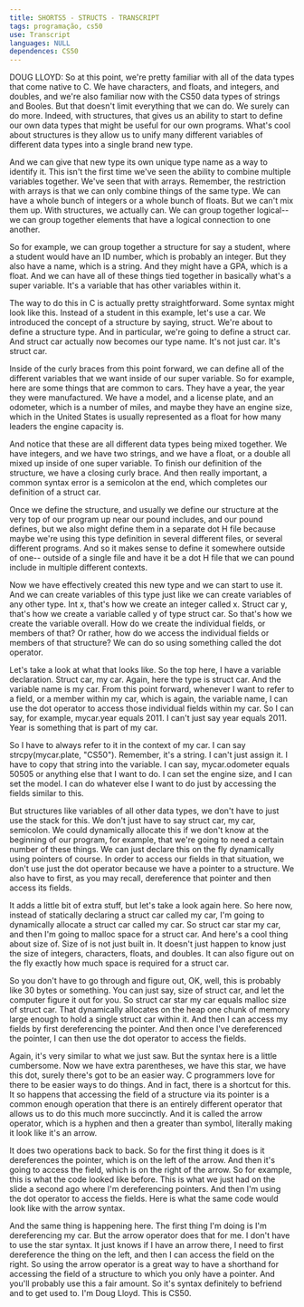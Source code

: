 ```yaml
---
title: SHORTS5 - STRUCTS - TRANSCRIPT
tags: programação, cs50
use: Transcript
languages: NULL
dependences: CS50
---
```


DOUG LLOYD: So at this point, we're pretty familiar with all of the data types that come native to C. We have characters, and floats, and integers, and doubles, and we're also familiar now with the CS50 data types of strings and Booles. But that doesn't limit everything that we can do. We surely can do more. Indeed, with structures, that gives us an ability to start to define our own data types that might be useful for our own programs. What's cool about structures is they allow us to unify many different variables of different data types into a single brand new type. 

And we can give that new type its own unique type name as a way to identify it. This isn't the first time we've seen the ability to combine multiple variables together. We've seen that with arrays. Remember, the restriction with arrays is that we can only combine things of the same type. We can have a whole bunch of integers or a whole bunch of floats. But we can't mix them up. With structures, we actually can. We can group together logical-- we can group together elements that have a logical connection to one another. 

So for example, we can group together a structure for say a student, where a student would have an ID number, which is probably an integer. But they also have a name, which is a string. And they might have a GPA, which is a float. And we can have all of these things tied together in basically what's a super variable. It's a variable that has other variables within it. 

The way to do this in C is actually pretty straightforward. Some syntax might look like this. Instead of a student in this example, let's use a car. We introduced the concept of a structure by saying, struct. We're about to define a structure type. And in particular, we're going to define a struct car. And struct car actually now becomes our type name. It's not just car. It's struct car. 

Inside of the curly braces from this point forward, we can define all of the different variables that we want inside of our super variable. So for example, here are some things that are common to cars. They have a year, the year they were manufactured. We have a model, and a license plate, and an odometer, which is a number of miles, and maybe they have an engine size, which in the United States is usually represented as a float for how many leaders the engine capacity is. 

And notice that these are all different data types being mixed together. We have integers, and we have two strings, and we have a float, or a double all mixed up inside of one super variable. To finish our definition of the structure, we have a closing curly brace. And then really important, a common syntax error is a semicolon at the end, which completes our definition of a struct car. 

Once we define the structure, and usually we define our structure at the very top of our program up near our pound includes, and our pound defines, but we also might define them in a separate dot H file because maybe we're using this type definition in several different files, or several different programs. And so it makes sense to define it somewhere outside of one-- outside of a single file and have it be a dot H file that we can pound include in multiple different contexts. 

Now we have effectively created this new type and we can start to use it. And we can create variables of this type just like we can create variables of any other type. Int x, that's how we create an integer called x. Struct car y, that's how we create a variable called y of type struct car. So that's how we create the variable overall. How do we create the individual fields, or members of that? Or rather, how do we access the individual fields or members of that structure? We can do so using something called the dot operator. 

Let's take a look at what that looks like. So the top here, I have a variable declaration. Struct car, my car. Again, here the type is struct car. And the variable name is my car. From this point forward, whenever I want to refer to a field, or a member within my car, which is again, the variable name, I can use the dot operator to access those individual fields within my car. So I can say, for example, mycar.year equals 2011. I can't just say year equals 2011. Year is something that is part of my car. 

So I have to always refer to it in the context of my car. I can say strcpy(mycar.plate, "CS50"). Remember, it's a string. I can't just assign it. I have to copy that string into the variable. I can say, mycar.odometer equals 50505 or anything else that I want to do. I can set the engine size, and I can set the model. I can do whatever else I want to do just by accessing the fields similar to this. 

But structures like variables of all other data types, we don't have to just use the stack for this. We don't just have to say struct car, my car, semicolon. We could dynamically allocate this if we don't know at the beginning of our program, for example, that we're going to need a certain number of these things. We can just declare this on the fly dynamically using pointers of course. In order to access our fields in that situation, we don't use just the dot operator because we have a pointer to a structure. We also have to first, as you may recall, dereference that pointer and then access its fields. 

It adds a little bit of extra stuff, but let's take a look again here. So here now, instead of statically declaring a struct car called my car, I'm going to dynamically allocate a struct car called my car. So struct car star my car, and then I'm going to malloc space for a struct car. And here's a cool thing about size of. Size of is not just built in. It doesn't just happen to know just the size of integers, characters, floats, and doubles. It can also figure out on the fly exactly how much space is required for a struct car. 

So you don't have to go through and figure out, OK, well, this is probably like 30 bytes or something. You can just say, size of struct car, and let the computer figure it out for you. So struct car star my car equals malloc size of struct car. That dynamically allocates on the heap one chunk of memory large enough to hold a single struct car within it. And then I can access my fields by first dereferencing the pointer. And then once I've dereferenced the pointer, I can then use the dot operator to access the fields. 

Again, it's very similar to what we just saw. But the syntax here is a little cumbersome. Now we have extra parentheses, we have this star, we have this dot, surely there's got to be an easier way. C programmers love for there to be easier ways to do things. And in fact, there is a shortcut for this. It so happens that accessing the field of a structure via its pointer is a common enough operation that there is an entirely different operator that allows us to do this much more succinctly. And it is called the arrow operator, which is a hyphen and then a greater than symbol, literally making it look like it's an arrow. 

It does two operations back to back. So for the first thing it does is it dereferences the pointer, which is on the left of the arrow. And then it's going to access the field, which is on the right of the arrow. So for example, this is what the code looked like before. This is what we just had on the slide a second ago where I'm dereferencing pointers. And then I'm using the dot operator to access the fields. Here is what the same code would look like with the arrow syntax. 

And the same thing is happening here. The first thing I'm doing is I'm dereferencing my car. But the arrow operator does that for me. I don't have to use the star syntax. It just knows if I have an arrow there, I need to first dereference the thing on the left, and then I can access the field on the right. So using the arrow operator is a great way to have a shorthand for accessing the field of a structure to which you only have a pointer. And you'll probably use this a fair amount. So it's syntax definitely to befriend and to get used to. I'm Doug Lloyd. This is CS50. 